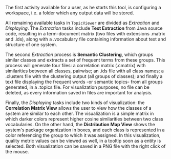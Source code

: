The first activity available for a user, as he starts this tool, is configuring a workspace, i.e. a folder which any output data will be stored.

All remaining available tasks in `TopicViewer` are divided as _Extraction_ and _Displaying_. The _Extraction_ tasks include **Text Extraction** from Java source code, resulting in a term-document matrix (two files with extensions .matrix and .ids), along with a .vocabulary file containing information about text and structure of one system.

The second _Extraction_ process is **Semantic Clustering**, which groups similar classes and extracts a set of frequent terms from these groups. This process will generate four files: a correlation matrix (.cmatrix) with similarities between all classes, pairwise; an .ids file with all class names; a .clusters file with the clustering output (all groups of classes); and finally a text file displaying the frequent words -or semantic topics- from all groups generated, in a .topics file. For visualization purposes, no file can be deleted, as every information saved in files are important for analysis.

Finally, the _Displaying_ tasks include two kinds of visualization: the **Correlation Matrix View** allows the user to view how the classes of a system are similar to each other. The visualization is a simple matrix in which darker colors represent higher cosine similarities between two class vocabularies. On the other hand, the **Distribution Map View** shows the system's package organization in boxes, and each class is represented in a color referencing the group to which it was assigned. In this visualization, quality metric values can be viewed as well, in a tooltip soon as a entity is selected. Both visualization can be saved in a PNG file with the right click of the mouse.